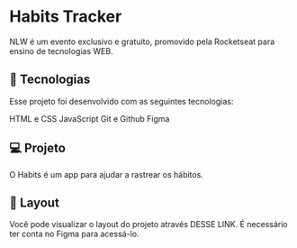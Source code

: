 # Habits Tracker

NLW é um evento exclusivo e gratuito, promovido pela Rocketseat para ensino de tecnologias WEB.


## 🚀 Tecnologias
Esse projeto foi desenvolvido com as seguintes tecnologias:

HTML e CSS
JavaScript
Git e Github
Figma


## 💻 Projeto
O Habits é um app para ajudar a rastrear os hábitos.


## 🔖 Layout
Você pode visualizar o layout do projeto através DESSE LINK. É necessário ter conta no Figma para acessá-lo.
